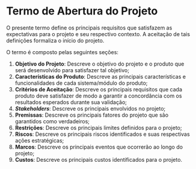 # Termo de Abertura do Projeto

<!--
Está na estrutura do pandoc?
- [NÃO]

Validações:

[OK]: Tudo certo!
[TODO]: Falta alguma coisa! Nesse caso, informe o que está faltando

- Software []
> Jonathan [OK]

---------------
- Eletrônica []

---------------
- Energia []

---------------
- Estrutura []

---------------
-->

O presente termo define os principais requisitos que satisfazem as expectativas para o projeto e seu respectivo contexto. A aceitação de tais definições formaliza o início do projeto.

O termo é composto pelas seguintes seções:

1. **Objetivo do Projeto**: Descreve o objetivo do projeto e o produto que será desenvolvido para satisfazer tal objetivo;
1. **Características do Produto**: Descreve as principais características e funcionalidades de cada sistema/módulo do produto;
1. **Critérios de Aceitação**: Descreve os principais requisitos que cada produto deve satisfazer de modo a garantir a concordância com os resultados esperados durante sua validação;
1. **_Stakeholders_**: Descreve os principais envolvidos no projeto;
1. **Premissas**: Descreve os principais fatores do projeto que são garantidos como verdadeiros;
1. **Restrições**: Descreve os principais limites definidos para o projeto;
1. **Riscos**: Descreve os principais riscos identificados e suas respectivas ações estratégicas;
1. **Marcos**: Descreve os principais eventos que ocorrerão ao longo do projeto;
1. **Custos**: Descreve os principais custos identificados para o projeto.
